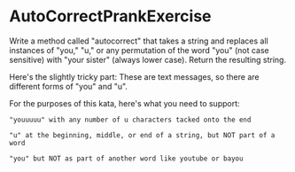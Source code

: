 # AutoCorrectPrankExercise
Write a method called "autocorrect" that takes a string and replaces all instances of "you," "u," or any permutation of the word "you" (not case sensitive) with "your sister" (always lower case).  Return the resulting string.

Here's the slightly tricky part: These are text messages, so there are different forms of "you" and "u".

For the purposes of this kata, here's what you need to support:

    "youuuuu" with any number of u characters tacked onto the end

    "u" at the beginning, middle, or end of a string, but NOT part of a word

    "you" but NOT as part of another word like youtube or bayou
